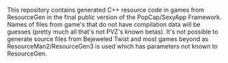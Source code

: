 This repository contains generated C++ resource code in games from ResourceGen in the final public version of the PopCap/SexyApp Framework. Names of files from game's that do not have compilation data will be guesses (pretty much all that's not PVZ's known betas). It's not possible to generate source files from Bejeweled Twist and most games beyond as ResourceMan2/ResourceGen3 is used which has parameters not known to ResourceGen.